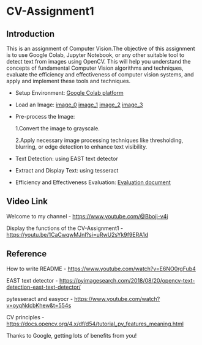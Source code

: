 # CV-Assignment1

## Introduction

  This is an assignment of Computer Vision.The objective of this assignment is to use Google Colab, Jupyter Notebook, or any other suitable tool to detect text from images using OpenCV. This will help you understand the concepts of fundamental Computer Vision algorithms and techniques, evaluate the efficiency and effectiveness of computer vision systems, and apply and implement these tools and techniques. 

* Setup Environment: <a href = "https://colab.research.google.com/">Google Colab platform</a>
* Load an Image:
  <a href = "https://github.com/Hanzo-neverdie/CV-Assignment1/blob/main/image_0.jpg">image_0</a>
  <a href = "https://github.com/Hanzo-neverdie/CV-Assignment1/blob/main/image_1.jpg">image_1</a>
  <a href = "https://github.com/Hanzo-neverdie/CV-Assignment1/blob/main/image_2.jpg">image_2</a>
  <a href = "https://github.com/Hanzo-neverdie/CV-Assignment1/blob/main/image_3.jpg">image_3</a>
* Pre-process the Image:
  
  1.Convert the image to grayscale.
  
  2.Apply necessary image processing techniques like thresholding, blurring, or edge detection to enhance text visibility.
  
* Text Detection: using EAST text detector
* Extract and Display Text: using tesseract
* Efficiency and  Effectiveness Evaluation:
  <a href = "https://github.com/Hanzo-neverdie/CV-Assignment1/blob/main/evaluation%20of%20my%20text%20detection%20system.docx">Evaluation document</a>

## Video Link

  Welcome to my channel - https://www.youtube.com/@Bboji-v4j

  Display the functions of the CV-Assignment1 - https://youtu.be/1CaCwqwMJnI?si=uRwU2sYk9f9ERA1d

## Reference

  How to write README - https://www.youtube.com/watch?v=E6NO0rgFub4
  
  EAST text detector - https://pyimagesearch.com/2018/08/20/opencv-text-detection-east-text-detector/
  
  pytesseract and easyocr - https://www.youtube.com/watch?v=oyqNdcbKhew&t=554s
  
  CV principles - https://docs.opencv.org/4.x/df/d54/tutorial_py_features_meaning.html
  
  Thanks to Google, getting lots of benefits from you!
